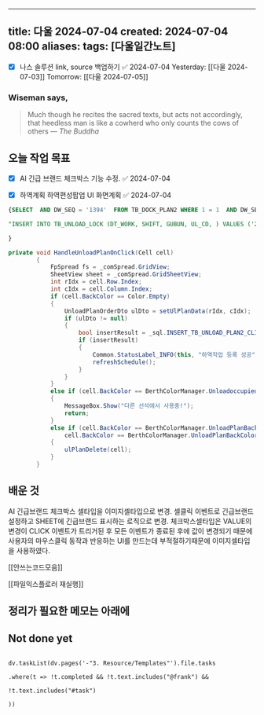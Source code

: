  ---
title: 다울 2024-07-04
created: 2024-07-04 08:00
aliases: 
tags: [다울일간노트]
---
- [x] 나스 솔루션 link, source 백업하기 ✅ 2024-07-04
Yesterday: [[다울 2024-07-03]]
Tomorrow: [[다울 2024-07-05]]

### Wiseman says,
> Much though he recites the sacred texts, but acts not accordingly, that heedless man is like a cowherd who only counts the cows of others
> — <cite>The Buddha</cite>


## 오늘 작업 목표
- [x] AI 긴급 브랜드 체크박스 기능 수정. ✅ 2024-07-04
- [x] 하역계획 하역편성팝업 UI 화면계획 ✅ 2024-07-04


```sql
{SELECT  AND DW_SEQ = '1394'  FROM TB_DOCK_PLAN2 WHERE 1 = 1  AND DW_SEQ = '1394' ;

"INSERT INTO TB_UNLOAD_LOCK (DT_WORK, SHIFT, GUBUN, UL_CD, ) VALUES ('20240706', 'B', 1, 'UL01', )"

}
```


```cs
private void HandleUnloadPlanOnClick(Cell cell)
        {
            FpSpread fs = _comSpread.GridView;
            SheetView sheet = _comSpread.GridSheetView;
            int rIdx = cell.Row.Index;
            int cIdx = cell.Column.Index;
            if (cell.BackColor == Color.Empty)
            {
                UnloadPlanOrderDto ulDto = setUlPlanData(rIdx, cIdx);
                if (ulDto != null)
                {
                    bool insertResult = _sql.INSERT_TB_UNLOAD_PLAN2_CLICK(ulDto);
                    if (insertResult)
                    {
                        Common.StatusLabel_INFO(this, "하역작업 등록 성공", 2000);
                        refreshSchedule();
                    }
                }
            }
            else if (cell.BackColor == BerthColorManager.Unloadoccupied)
            {
                MessageBox.Show("다른 선석에서 사용중!");
                return;
            }
            else if (cell.BackColor == BerthColorManager.UnloadPlanBackColorByAi ||
                cell.BackColor == BerthColorManager.UnloadPlanBackColorByWorker)
            {
                ulPlanDelete(cell);
            }
        }
```

## 배운 것
AI 긴급브랜드 체크박스 셀타입을 이미지셀타입으로 변경. 
셀클릭 이벤트로 긴급브랜드 설정하고 SHEET에 긴급브랜드 표시하는 로직으로 변경. 
체크박스셀타입은 VALUE의 변경이 
CLICK 이벤트가 트리거된 후 
모든 이벤트가 종료된 후에 값이 변경되기 때문에 
사용자의 마우스클릭 동작과 반응하는 UI를 만드는데 부적절하기때문에 
이미지셀타입을 사용하였다.


[[안쓰는코드모음]]

[[파일익스플로러 재실행]]
## 정리가 필요한 메모는 아래에

## Not done yet

```dataviewjs

dv.taskList(dv.pages('-"3. Resource/Templates"').file.tasks

.where(t => !t.completed && !t.text.includes("@frank") &&

!t.text.includes("#task")

))

```
